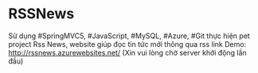 # RSSNews

Sử dụng #SpringMVC5, #JavaScript, #MySQL, #Azure, #Git thực hiện pet project Rss News, website giúp đọc tin tức mới thông qua rss link
Demo: http://rssnews.azurewebsites.net/ (Xin vui lòng chờ server khởi động lần đầu)